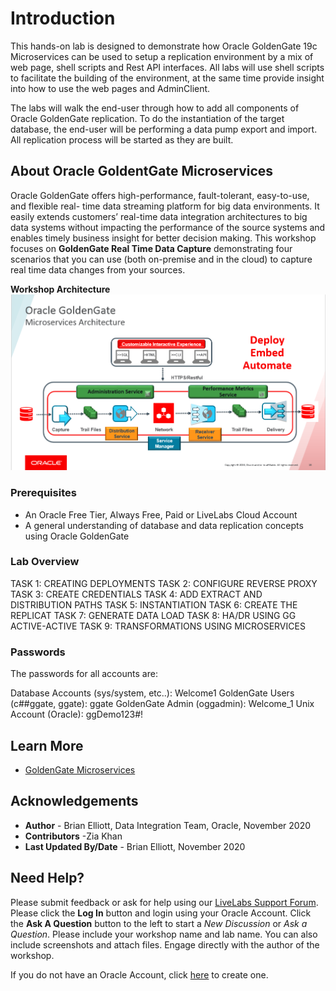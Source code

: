 # Introduction

This hands-on lab is designed to demonstrate how Oracle GoldenGate 19c Microservices can be used to setup a replication environment by a mix of web page, shell scripts and Rest API interfaces.  All labs will use shell scripts to facilitate the building of the environment, at the same time provide insight into how to use the web pages and AdminClient.

The labs will walk the end-user through how to add all components of Oracle GoldenGate replication.  To do the instantiation of the target database, the end-user will be performing a data pump export and import.  All replication process will be started as they are built.

## About Oracle GoldentGate Microservices
Oracle GoldenGate offers high-performance, fault-tolerant, easy-to-use, and flexible real- time data streaming platform for big data environments. It easily extends customers’ real-time data integration architectures to big data systems without impacting the performance of the source systems and enables timely business insight for better decision making. This workshop focuses on **GoldenGate Real Time Data Capture** demonstrating four scenarios that you can use (both on-premise and in the cloud) to capture real time data changes from your sources.

**Workshop Architecture**
    ![](./images/ggmicroservicesarchitecture.png " ")

### Prerequisites
* An Oracle Free Tier, Always Free, Paid or LiveLabs Cloud Account
* A general understanding of database and data replication concepts using Oracle GoldenGate

### Lab Overview

TASK 1: CREATING DEPLOYMENTS
TASK 2: CONFIGURE REVERSE PROXY
TASK 3: CREATE CREDENTIALS
TASK 4: ADD EXTRACT AND DISTRIBUTION PATHS
TASK 5: INSTANTIATION
TASK 6: CREATE THE REPLICAT
TASK 7: GENERATE DATA LOAD
TASK 8: HA/DR USING GG ACTIVE-ACTIVE
TASK 9: TRANSFORMATIONS USING MICROSERVICES

### Passwords

The passwords for all accounts are:

Database Accounts (sys/system, etc..): Welcome1
GoldenGate Users (c##ggate, ggate): ggate
GoldenGate Admin (oggadmin): Welcome_1
Unix Account (Oracle): ggDemo123#!


## Learn More

* [GoldenGate Microservices](https://docs.oracle.com/goldengate/c1230/gg-winux/GGCON/getting-started-oracle-goldengate.htm#GGCON-GUID-5DB7A5A1-EF00-4709-A14E-FF0ADC18E842")

## Acknowledgements
* **Author** - Brian Elliott, Data Integration Team, Oracle, November 2020
* **Contributors** -Zia Khan
* **Last Updated By/Date** - Brian Elliott, November 2020

## Need Help?
Please submit feedback or ask for help using our [LiveLabs Support Forum](https://community.oracle.com/tech/developers/categories/goldengate-on-premises). Please click the **Log In** button and login using your Oracle Account. Click the **Ask A Question** button to the left to start a *New Discussion* or *Ask a Question*.  Please include your workshop name and lab name.  You can also include screenshots and attach files.  Engage directly with the author of the workshop.

If you do not have an Oracle Account, click [here](https://profile.oracle.com/myprofile/account/create-account.jspx) to create one.